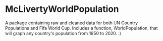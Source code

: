 # McLivertyWorldPopulation
A package containing raw and cleaned data for both UN Country Populations and Fifa World Cup. Includes a function, WorldPopulation, that will graph any country's population from 1950 to 2020.  :)
